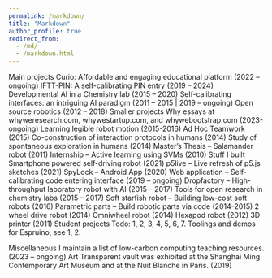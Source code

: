 ```yaml
---
permalink: /markdown/
title: "Markdown"
author_profile: true
redirect_from: 
  - /md/
  - /markdown.html
---
```


Main projects
Curio: Affordable and engaging educational platform (2022 – ongoing)
IFTT-PIN: A self-calibrating PIN entry (2019 – 2024)
Developmental AI in a Chemistry lab (2015 – 2020)
Self-calibrating interfaces: an intriguing AI paradigm (2011 – 2015 | 2019 – ongoing)
Open source robotics (2012 – 2018)
Smaller projects
Why essays at whyweresearch.com, whywestartup.com, and whywebootstrap.com (2023-ongoing)
Learning legible robot motion (2015-2016)
Ad Hoc Teamwork (2015)
Co-construction of interaction protocols in humans (2014)
Study of spontaneous exploration in humans (2014)
Master’s Thesis – Salamander robot (2011)
Internship – Active learning using SVMs (2010)
Stuff I built
Smartphone powered self-driving robot (2021)
p5live – Live refresh of p5.js sketches (2021)
SpyLock – Android App (2020)
Web application – Self-calibrating code entering interface (2019 – ongoing)
Dropfactory – High-throughput laboratory robot with AI (2015 – 2017)
Tools for open research in chemistry labs (2015 – 2017)
Soft starfish robot – Building low-cost soft robots (2016)
Parametric parts – Build robotic parts via code (2014-2015)
2 wheel drive robot (2014)
Omniwheel robot (2014)
Hexapod robot (2012)
3D printer (2011)
Student projects
Todo: 1, 2, 3, 4, 5, 6, 7. Toolings and demos for Espruino, see 1, 2.

Miscellaneous
I maintain a list of low-carbon computing teaching resources. (2023 – ongoing)
Art
Transparent vault was exhibited at the Shanghai Ming Contemporary Art Museum and at the Nuit Blanche in Paris. (2019)

